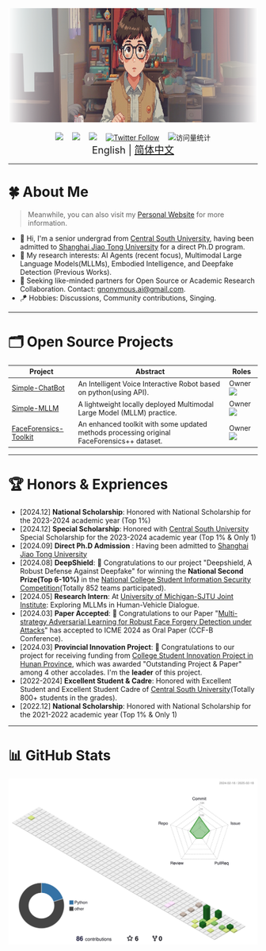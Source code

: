 <div align="center">
  
  <!-- dynamic typing effect -->
  <div>
    <a href="https://github.com/Gnonymous">
      <!-- <img src="https://readme-typing-svg.demolab.com?font=Fira+Code&weight=600&size=60&duration=2500&pause=1000&color=ff9966&center=true&vCenter=true&width=600&height=80&lines=Let's+Brainstorm+Together+🤯!&center=true&size=35" /> -->
        <img src="./profile-3d-contrib/background.PNG" width="auto" height="230"/>
    </a>
  </div>

  <div>&nbsp;</div>
  
  <!-- profile logo -->
  <div align="center">
    <a href="https://eohan.me/" target="_blank"><img src="https://img.shields.io/badge/Website-Intro-orange" /></a>&emsp;
    <a href="https://github.com/Gnonymous?tab=repositories" target="_blank"><img src="https://img.shields.io/badge/GitHub-Repo-lightgreen" /></a>&emsp;
    <a href="https://readme-typing-svg.demolab.com?font=Fira+Code&weight=600&size=60&duration=2500&pause=1000&color=5c5c4a&center=true&vCenter=true&width=600&height=80&lines=暂时还未上线🤗!&center=true&size=50" target="_blank"><img src="https://img.shields.io/badge/Zhihu-知乎-lightblue" /></a>&emsp;
    <a href="https://twitter.com/GnonymousAI"><img src="https://img.shields.io/twitter/follow/GnonymousAI" alt="Twitter Follow"></a>&emsp;
    <!-- visitor statistics logo -->
    <img src="https://komarev.com/ghpvc/?username=Gnonymous&label=Views&color=0e75b6&style=flat" alt="访问量统计" />
  </div>
</div>

<div align="center" style="font-size: 20px;">
  English | <a href="README_zh.md">简体中文</a>
  <br />
</div>

----
# 🍀 About Me
> Meanwhile, you can also visit my [Personal Website](https://eohan.me/) for more information.
- 👋 Hi, I'm a senior undergrad from [Central South University](http://www.csu.edu.cn/), having been admitted to [Shanghai Jiao Tong University](https://sjtu.edu.cn/) for a direct Ph.D program.
- 💭 My research interests: AI Agents (recent focus), Multimodal Large Language Models(MLLMs), Embodied Intelligence, and Deepfake Detection (Previous Works).
- 📢 Seeking like-minded partners for Open Source or Academic Research Collaboration. Contact: [gnonymous.ai@gmail.com](mailto:gnonymous.ai@gmail.com).
- 🪁 Hobbies: Discussions, Community contributions, Singing.

----

# 🗂️ Open Source Projects
| Project | Abstract | Roles |
| ----------- | ----------- | ----------- |
| [Simple-ChatBot](https://github.com/Gnonymous/Simple-ChatBot) | An Intelligent Voice Interactive Robot based on python(using API). | Owner ![](https://img.shields.io/github/stars/Gnonymous/Simple-ChatBot?style=social) |
| [Simple-MLLM](https://github.com/Gnonymous/Simple-MLLM) | A lightweight locally deployed Multimodal Large Model (MLLM) practice. | Owner ![](https://img.shields.io/github/stars/Gnonymous/Simple-MLLM?style=social) |
| [FaceForensics-Toolkit](https://github.com/Gnonymous/Simple-MLLM) | An enhanced toolkit with some updated methods processing original FaceForensics++ dataset. | Owner ![](https://img.shields.io/github/stars/Gnonymous/FaceForensics-Toolkit?style=social) |

----

# 🏆 Honors & Expriences

- [2024.12] **National Scholarship**: Honored with National Scholarship for the 2023-2024 academic year (Top 1%)
- [2024.12] **Special Scholarship**: Honored with [Central South University](https://csu.edu.cn/) Special Scholarship for the 2023-2024 academic year (Top 1% & Only 1)
- [2024.09] **Direct Ph.D Admission** : Having been admitted to [Shanghai Jiao Tong University](https://en.sjtu.edu.cn/)
- [2024.08] **DeepShield**: 🎉 Congratulations to our project "Deepshield, A Robust Defense Against Deepfake" for winning the **National Second Prize(Top 6-10%)** in the [National College Student Information Security Competition](http://117.78.33.202/announcement/view/364)(Totally 852 teams participated).
- [2024.05] **Research Intern**: At [University of Michigan-SJTU Joint Institute](https://www.ji.sjtu.edu.cn/): Exploring MLLMs in Human-Vehicle Dialogue.
- [2024.03] **Paper Accepted**: 🎉 Congratulations to our Paper "[Multi-strategy Adversarial Learning for Robust Face Forgery Detection under Attacks](https://ieeexplore.ieee.org/abstract/document/10688131)" has accepted to ICME 2024 as Oral Paper (CCF-B Conference).
- [2024.03] **Provincial Innovation Project**: 🎉 Congratulations to our project for receiving funding from [College Student Innovation Project in Hunan Province](http://114.220.75.43:1021/hncxcy), which was awarded "Outstanding Project & Paper" among 4 other accolades. I'm the **leader** of this project.
- [2022-2024] **Excellent Student & Cadre**: Honored with Excellent Student and Excellent Student Cadre of [Central South University](https://csu.edu.cn/)(Totally 800+ students in the grades).
- [2022.12] **National Scholarship**: Honored with National Scholarship for the 2021-2022 academic year (Top 1% & Only 1)

----

# 📊 GitHub Stats

<!-- <a href="https://github.com/Gnonymous"><img align="center" src="https://github-readme-stats.vercel.app/api?username=Gnonymous&show_icons=true&include_all_commits=true&theme=blue&hide_border=true" alt="github stats" /></a>  -->
<!-- <a href="https://github.com/Gnonymous"><img align="center" src="https://github-readme-stats.vercel.app/api/top-langs/?username=Gnonymous&layout=compact&theme=blue&hide_border=true" /></a> -->
![](./profile-3d-contrib/profile-south-season-animate.svg) 
